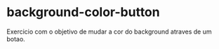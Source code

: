 # background-color-button
Exercicio com o objetivo de mudar a cor do background atraves de um botao.
